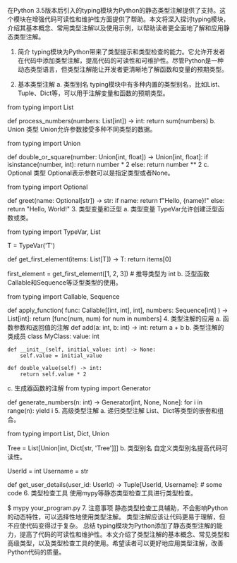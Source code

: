 在Python 3.5版本后引入的typing模块为Python的静态类型注解提供了支持。这个模块在增强代码可读性和维护性方面提供了帮助。本文将深入探讨typing模块，介绍其基本概念、常用类型注解以及使用示例，以帮助读者更全面地了解和应用静态类型注解。

1. 简介
typing模块为Python带来了类型提示和类型检查的能力。它允许开发者在代码中添加类型注解，提高代码的可读性和可维护性。尽管Python是一种动态类型语言，但类型注解能让开发者更清晰地了解函数和变量的预期类型。

2. 基本类型注解
a. 类型别名
typing模块中有多种内置的类型别名，比如List、Tuple、Dict等，可以用于注解变量和函数的预期类型。

from typing import List

def process_numbers(numbers: List[int]) -> int:
    return sum(numbers)
b. Union 类型
Union允许参数接受多种不同类型的数据。

from typing import Union

def double_or_square(number: Union[int, float]) -> Union[int, float]:
    if isinstance(number, int):
        return number * 2
    else:
        return number ** 2
c. Optional 类型
Optional表示参数可以是指定类型或者None。

from typing import Optional

def greet(name: Optional[str]) -> str:
    if name:
        return f"Hello, {name}!"
    else:
        return "Hello, World!"
3. 类型变量和泛型
a. 类型变量
TypeVar允许创建泛型函数或类。

from typing import TypeVar, List

T = TypeVar('T')

def get_first_element(items: List[T]) -> T:
    return items[0]

first_element = get_first_element([1, 2, 3])  # 推导类型为 int
b. 泛型函数
Callable和Sequence等泛型类型的使用。

from typing import Callable, Sequence

def apply_function(
    func: Callable[[int, int], int],
    numbers: Sequence[int]
) -> List[int]:
    return [func(num, num) for num in numbers]
4. 类型注解的应用
a. 函数参数和返回值的注解
def add(a: int, b: int) -> int:
    return a + b
b. 类型注解的类成员
class MyClass:
    value: int

    def __init__(self, initial_value: int) -> None:
        self.value = initial_value

    def double_value(self) -> int:
        return self.value * 2
c. 生成器函数的注解
from typing import Generator

def generate_numbers(n: int) -> Generator[int, None, None]:
    for i in range(n):
        yield i
5. 高级类型注解
a. 递归类型注解
List、Dict等类型的嵌套和组合。

from typing import List, Dict, Union

Tree = List[Union[int, Dict[str, 'Tree']]]
b. 类型别名
自定义类型别名提高代码可读性。

UserId = int
Username = str

def get_user_details(user_id: UserId) -> Tuple[UserId, Username]:
    # some code
6. 类型检查工具
使用mypy等静态类型检查工具进行类型检查。

$ mypy your_program.py
7. 注意事项
静态类型检查工具辅助，不会影响Python的动态特性，可以选择性地使用类型注解。
类型注解应该让代码更易于理解，但不应使代码变得过于复杂。
总结
typing模块为Python添加了静态类型注解的能力，提高了代码的可读性和维护性。本文介绍了类型注解的基本概念、常见类型和高级类型，以及类型检查工具的使用。希望读者可以更好地应用类型注解，改善Python代码的质量。